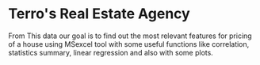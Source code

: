 # Terro's Real Estate Agency

From This data our goal is to find out the most relevant features for pricing of a house using MSexcel tool with some useful functions like correlation, statistics summary, linear regression and also with some plots.
